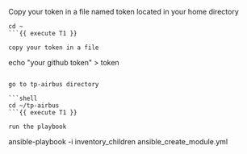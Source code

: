 Copy your token in a file named token located in your home directory

```shell
cd ~ 
```{{ execute T1 }}

copy your token in a file 
```
echo "your github token" > token
```{{ copy }}

go to tp-airbus directory

```shell
cd ~/tp-airbus
```{{ execute T1 }}

run the playbook 
```
ansible-playbook -i inventory_children ansible_create_module.yml
```{{ execute T1 }}
